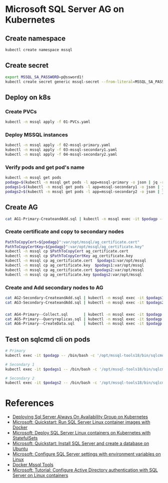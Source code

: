 # Microsoft SQL Server AG on Kubernetes

## Create namespace
```sh
kubectl create namespace mssql
```
## Create secret
```sh
export MSSQL_SA_PASSWORD=p@ssword1!
kubectl create secret generic mssql-secret --from-literal=MSSQL_SA_PASSWORD="$MSSQL_SA_PASSWORD" -n mssql
```

## Deploy on k8s

### Create PVCs
```sh
kubectl -n mssql apply -f 01-PVCs.yaml
```

### Deploy MSSQL instances
```sh
kubectl -n mssql apply -f 02-mssql-primary.yaml 
kubectl -n mssql apply -f 03-mssql-secondary1.yaml 
kubectl -n mssql apply -f 04-mssql-secondary2.yaml 
```
### Verify pods and get pod's name
```sh
kubectl -n mssql get pods
podagp=$(kubectl -n mssql get pods -l app=mssql-primary -o json | jq -r '.items[0].metadata.name')
podags1=$(kubectl -n mssql get pods -l app=mssql-secondary1 -o json | jq -r '.items[0].metadata.name')
podags2=$(kubectl -n mssql get pods -l app=mssql-secondary2 -o json | jq -r '.items[0].metadata.name')
```

## Create AG
```sh
cat AG1-Primary-CreateandAdd.sql | kubectl -n mssql exec -it $podagp -- /bin/bash -c '/opt/mssql-tools18/bin/sqlcmd -C -S localhost -U SA -P "$MSSQL_SA_PASSWORD"'
```

### Create certificate and copy to secondary nodes
```sh
PathToCopyCert=${podagp}":var/opt/mssql/ag_certificate.cert"
PathToCopyCertKey=${podagp}":var/opt/mssql/ag_certificate.key"
kubectl -n mssql cp $PathToCopyCert ag_certificate.cert
kubectl -n mssql cp $PathToCopyCertKey ag_certificate.key
kubectl -n mssql cp ag_certificate.cert  $podags1:var/opt/mssql
kubectl -n mssql cp ag_certificate.key  $podags1:var/opt/mssql
kubectl -n mssql cp ag_certificate.cert $podags2:var/opt/mssql
kubectl -n mssql cp ag_certificate.key $podags2:var/opt/mssql
```

### Create and Add secondary nodes to AG
```sh
cat AG2-Secondary-CreateandAdd.sql | kubectl -n mssql exec -it $podags1 -- /bin/bash -c '/opt/mssql-tools18/bin/sqlcmd -C -S localhost -U SA -P "$MSSQL_SA_PASSWORD"'
cat AG3-Secondary-CreateandAdd.sql | kubectl -n mssql exec -it $podags2 -- /bin/bash -c '/opt/mssql-tools18/bin/sqlcmd -C -S localhost -U SA -P "$MSSQL_SA_PASSWORD"'
```


###
```sh
cat AG4-Primary--Collect.sql       | kubectl -n mssql exec -it $podagp -- /bin/bash -c '/opt/mssql-tools18/bin/sqlcmd -C -S localhost -U SA -P "$MSSQL_SA_PASSWORD"'
cat AG5-Primary--Queryreplicas.sql | kubectl -n mssql exec -it $podagp -- /bin/bash -c '/opt/mssql-tools18/bin/sqlcmd -C -S localhost -U SA -P "$MSSQL_SA_PASSWORD"'
cat AG6-Primary--CreateData.sql    | kubectl -n mssql exec -it $podagp -- /bin/bash -c '/opt/mssql-tools18/bin/sqlcmd -C -S localhost -U SA -P "$MSSQL_SA_PASSWORD"'
```

## Test on sqlcmd cli on pods
```sh
# Primary
kubectl exec -it $podagp -- /bin/bash -c '/opt/mssql-tools18/bin/sqlcmd -C -S localhost -U SA -P "$MSSQL_SA_PASSWORD"'

# Secondary 1
kubectl exec -it $podags1 -- /bin/bash -c '/opt/mssql-tools18/bin/sqlcmd -C -S localhost -U SA -P "$MSSQL_SA_PASSWORD"'

# Secondary 2
kubectl exec -it $podags2 -- /bin/bash -c '/opt/mssql-tools18/bin/sqlcmd -C -S localhost -U SA -P "$MSSQL_SA_PASSWORD"'

```

# References
- [Deploying Sql Server Always On Availability Group on Kubernetes](https://pradeepl.com/blog/kubernetes/deploying-sql-server-on-kubernetes/)
- [Microsoft: Quickstart: Run SQL Server Linux container images with Docker](https://learn.microsoft.com/en-us/sql/linux/quickstart-install-connect-docker?view=sql-server-ver16&pivots=cs1-bash)
- [Microsoft: Deploy SQL Server Linux containers on Kubernetes with StatefulSets](https://learn.microsoft.com/en-us/sql/linux/sql-server-linux-kubernetes-best-practices-statefulsets?view=sql-server-ver16)
- [Microsoft: Quickstart: Install SQL Server and create a database on Ubuntu](https://learn.microsoft.com/en-us/sql/linux/quickstart-install-connect-ubuntu?view=sql-server-ver16&tabs=ubuntu2004)
- [Microsoft: Configure SQL Server settings with environment variables on Linux](https://learn.microsoft.com/en-us/sql/linux/sql-server-linux-configure-environment-variables?view=sql-server-ver16)
- [Docker Mssql Tools](https://hub.docker.com/_/microsoft-mssql-tools)
- [Microsoft: Tutorial: Configure Active Directory authentication with SQL Server on Linux containers](https://learn.microsoft.com/en-us/sql/linux/sql-server-linux-containers-ad-auth-adutil-tutorial?view=sql-server-ver16)
